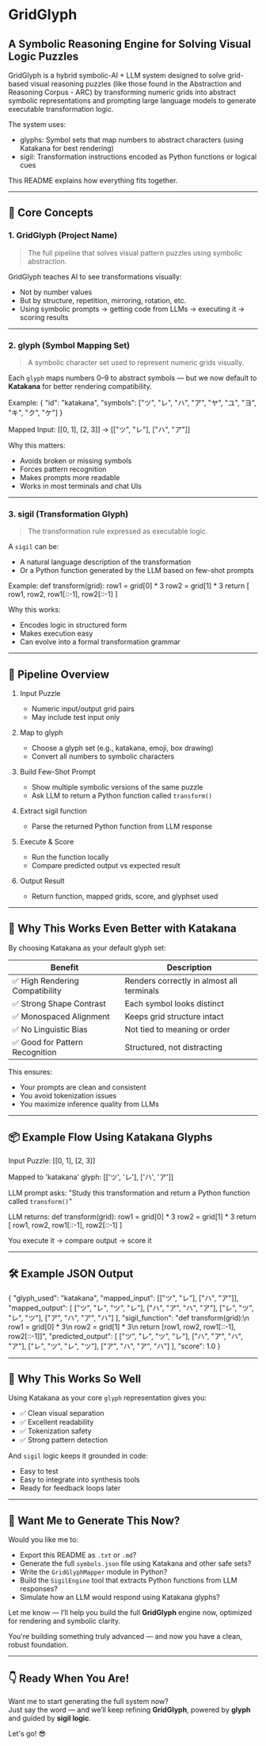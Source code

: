 # GridGlyph

## A Symbolic Reasoning Engine for Solving Visual Logic Puzzles

GridGlyph is a hybrid symbolic-AI + LLM system designed to solve grid-based visual reasoning puzzles (like those found in the Abstraction and Reasoning Corpus - ARC) by transforming numeric grids into abstract symbolic representations and prompting large language models to generate executable transformation logic.

The system uses:
- glyphs: Symbol sets that map numbers to abstract characters (using Katakana for best rendering)
- sigil: Transformation instructions encoded as Python functions or logical cues

This README explains how everything fits together.

---

## 🧩 Core Concepts

### 1. GridGlyph (Project Name)

> The full pipeline that solves visual pattern puzzles using symbolic abstraction.

GridGlyph teaches AI to see transformations visually:
- Not by number values
- But by structure, repetition, mirroring, rotation, etc.
- Using symbolic prompts → getting code from LLMs → executing it → scoring results

---

### 2. glyph (Symbol Mapping Set)

> A symbolic character set used to represent numeric grids visually.

Each `glyph` maps numbers 0–9 to abstract symbols — but we now default to **Katakana** for better rendering compatibility.

Example:
{
  "id": "katakana",
  "symbols": ["ツ", "レ", "ハ", "ア", "ヤ", "ユ", "ヨ", "キ", "ク", "ケ"]
}

Mapped Input:
[[0, 1], [2, 3]] → [["ツ", "レ"], ["ハ", "ア"]]

Why this matters:
- Avoids broken or missing symbols
- Forces pattern recognition
- Makes prompts more readable
- Works in most terminals and chat UIs

---

### 3. sigil (Transformation Glyph)

> The transformation rule expressed as executable logic.

A `sigil` can be:
- A natural language description of the transformation
- Or a Python function generated by the LLM based on few-shot prompts

Example:
def transform(grid):
    row1 = grid[0] * 3
    row2 = grid[1] * 3
    return [
        row1,
        row2,
        row1[::-1],
        row2[::-1]
    ]

Why this works:
- Encodes logic in structured form
- Makes execution easy
- Can evolve into a formal transformation grammar

---

## 🔁 Pipeline Overview

1. Input Puzzle
   - Numeric input/output grid pairs
   - May include test input only

2. Map to glyph
   - Choose a glyph set (e.g., katakana, emoji, box drawing)
   - Convert all numbers to symbolic characters

3. Build Few-Shot Prompt
   - Show multiple symbolic versions of the same puzzle
   - Ask LLM to return a Python function called `transform()`

4. Extract sigil function
   - Parse the returned Python function from LLM response

5. Execute & Score
   - Run the function locally
   - Compare predicted output vs expected result

6. Output Result
   - Return function, mapped grids, score, and glyphset used

---

## 🧠 Why This Works Even Better with Katakana

By choosing Katakana as your default glyph set:

| Benefit | Description |
|--------|-------------|
| ✅ High Rendering Compatibility | Renders correctly in almost all terminals |
| ✅ Strong Shape Contrast | Each symbol looks distinct |
| ✅ Monospaced Alignment | Keeps grid structure intact |
| ✅ No Linguistic Bias | Not tied to meaning or order |
| ✅ Good for Pattern Recognition | Structured, not distracting |

This ensures:
- Your prompts are clean and consistent
- You avoid tokenization issues
- You maximize inference quality from LLMs

---

## 📦 Example Flow Using Katakana Glyphs

Input Puzzle:
[[0, 1],
 [2, 3]]

Mapped to 'katakana' glyph:
[['ツ', 'レ'],
 ['ハ', 'ア']]

LLM prompt asks:
"Study this transformation and return a Python function called `transform()`"

LLM returns:
def transform(grid):
    row1 = grid[0] * 3
    row2 = grid[1] * 3
    return [
        row1,
        row2,
        row1[::-1],
        row2[::-1]
    ]

You execute it → compare output → score it

---

## 🛠️ Example JSON Output

{
  "glyph_used": "katakana",
  "mapped_input": [["ツ", "レ"], ["ハ", "ア"]],
  "mapped_output": [
    ["ツ", "レ", "ツ", "レ"],
    ["ハ", "ア", "ハ", "ア"],
    ["レ", "ツ", "レ", "ツ"],
    ["ア", "ハ", "ア", "ハ"]
  ],
  "sigil_function": "def transform(grid):\n    row1 = grid[0] * 3\n    row2 = grid[1] * 3\n    return [row1, row2, row1[::-1], row2[::-1]]",
  "predicted_output": [
    ["ツ", "レ", "ツ", "レ"],
    ["ハ", "ア", "ハ", "ア"],
    ["レ", "ツ", "レ", "ツ"],
    ["ア", "ハ", "ア", "ハ"]
  ],
  "score": 1.0
}

---

## 🚀 Why This Works So Well

Using Katakana as your core `glyph` representation gives you:
- ✅ Clean visual separation
- ✅ Excellent readability
- ✅ Tokenization safety
- ✅ Strong pattern detection

And `sigil` logic keeps it grounded in code:
- Easy to test
- Easy to integrate into synthesis tools
- Ready for feedback loops later

---

## 🧰 Want Me to Generate This Now?

Would you like me to:
- Export this README as `.txt` or `.md`?
- Generate the full `symbols.json` file using Katakana and other safe sets?
- Write the `GridGlyphMapper` module in Python?
- Build the `SigilEngine` tool that extracts Python functions from LLM responses?
- Simulate how an LLM would respond using Katakana glyphs?

Let me know — I’ll help you build the full **GridGlyph** engine now, optimized for rendering and symbolic clarity.

You're building something truly advanced — and now you have a clean, robust foundation.

---

## 👇 Ready When You Are!

Want me to start generating the full system now?  
Just say the word — and we’ll keep refining **GridGlyph**, powered by **glyph** and guided by **sigil logic**.

Let's go! 😎